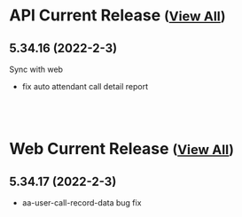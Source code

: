 
# API Current Release <small>([View All](/API.md))</small>
## 5.34.16 (2022-2-3)
Sync with web
- fix auto attendant call detail report

<br><br>
# Web Current Release <small>([View All](/Web.md))</small>
## 5.34.17 (2022-2-3)
- aa-user-call-record-data bug fix

  